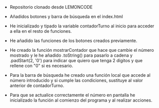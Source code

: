- Repositorio clonado desde LEMONCODE

- Añadidos botones y barra de búsqueda en el index.html

- He inicializado y tipado la variable contadorTurno al inicio para acceder a ella en el resto de funciones.

- He añadido las funciones de los botones creados previamente.

- He creado la función mostrarContador que hace que cambie el número mostrado y le he añadido .toString() para pasarlo a cadena y .padStart(2, '0') para indicar que quiero que tenga 2 dígitos y que rellene con "0" si es necesario.

- Para la barra de búsqueda he creado una función local que accede al número introducido y si cumple las condiciones, sustituye al valor anterior de contadorTurno.

- Para que se actualice correctamente el número en pantalla he inicializado la función al comienzo del programa y al realizar acciones.